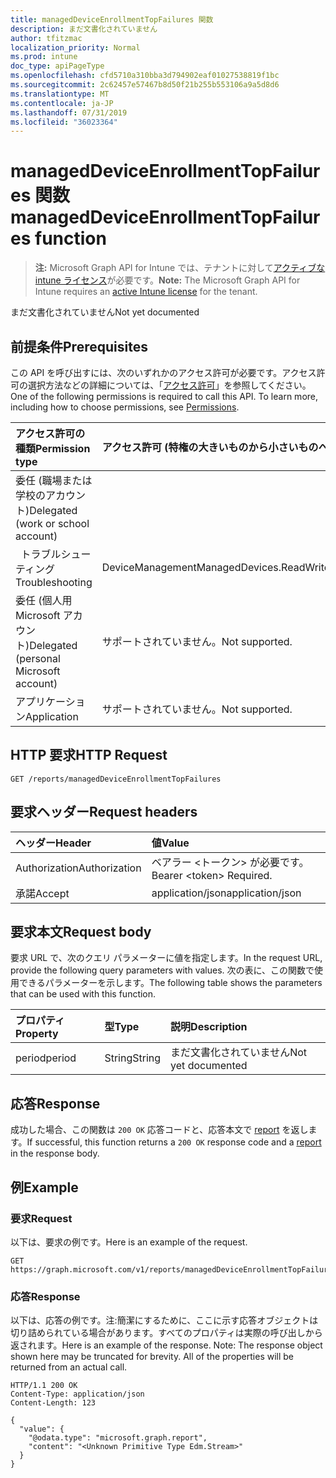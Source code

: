 ```yaml
---
title: managedDeviceEnrollmentTopFailures 関数
description: まだ文書化されていません
author: tfitzmac
localization_priority: Normal
ms.prod: intune
doc_type: apiPageType
ms.openlocfilehash: cfd5710a310bba3d794902eaf01027538819f1bc
ms.sourcegitcommit: 2c62457e57467b8d50f21b255b553106a9a5d8d6
ms.translationtype: MT
ms.contentlocale: ja-JP
ms.lasthandoff: 07/31/2019
ms.locfileid: "36023364"
---
```

# <a name="manageddeviceenrollmenttopfailures-function"></a><span data-ttu-id="58126-103">managedDeviceEnrollmentTopFailures 関数</span><span class="sxs-lookup"><span data-stu-id="58126-103">managedDeviceEnrollmentTopFailures function</span></span>

> <span data-ttu-id="58126-104">**注:** Microsoft Graph API for Intune では、テナントに対して[アクティブな intune ライセンス](https://go.microsoft.com/fwlink/?linkid=839381)が必要です。</span><span class="sxs-lookup"><span data-stu-id="58126-104">**Note:** The Microsoft Graph API for Intune requires an [active Intune license](https://go.microsoft.com/fwlink/?linkid=839381) for the tenant.</span></span>

<span data-ttu-id="58126-105">まだ文書化されていません</span><span class="sxs-lookup"><span data-stu-id="58126-105">Not yet documented</span></span>

## <a name="prerequisites"></a><span data-ttu-id="58126-106">前提条件</span><span class="sxs-lookup"><span data-stu-id="58126-106">Prerequisites</span></span>
<span data-ttu-id="58126-p101">この API を呼び出すには、次のいずれかのアクセス許可が必要です。アクセス許可の選択方法などの詳細については、「[アクセス許可](/graph/permissions-reference)」を参照してください。</span><span class="sxs-lookup"><span data-stu-id="58126-p101">One of the following permissions is required to call this API. To learn more, including how to choose permissions, see [Permissions](/graph/permissions-reference).</span></span>

|<span data-ttu-id="58126-109">アクセス許可の種類</span><span class="sxs-lookup"><span data-stu-id="58126-109">Permission type</span></span>|<span data-ttu-id="58126-110">アクセス許可 (特権の大きいものから小さいものへ)</span><span class="sxs-lookup"><span data-stu-id="58126-110">Permissions (from most to least privileged)</span></span>|
|:---|:---|
|<span data-ttu-id="58126-111">委任 (職場または学校のアカウント)</span><span class="sxs-lookup"><span data-stu-id="58126-111">Delegated (work or school account)</span></span>||
| <span data-ttu-id="58126-112">&nbsp;&nbsp;トラブルシューティング</span><span class="sxs-lookup"><span data-stu-id="58126-112">&nbsp; &nbsp; Troubleshooting</span></span> | <span data-ttu-id="58126-113">DeviceManagementManagedDevices.ReadWrite.All</span><span class="sxs-lookup"><span data-stu-id="58126-113">DeviceManagementManagedDevices.ReadWrite.All</span></span>|
|<span data-ttu-id="58126-114">委任 (個人用 Microsoft アカウント)</span><span class="sxs-lookup"><span data-stu-id="58126-114">Delegated (personal Microsoft account)</span></span>|<span data-ttu-id="58126-115">サポートされていません。</span><span class="sxs-lookup"><span data-stu-id="58126-115">Not supported.</span></span>|
|<span data-ttu-id="58126-116">アプリケーション</span><span class="sxs-lookup"><span data-stu-id="58126-116">Application</span></span>|<span data-ttu-id="58126-117">サポートされていません。</span><span class="sxs-lookup"><span data-stu-id="58126-117">Not supported.</span></span>|

## <a name="http-request"></a><span data-ttu-id="58126-118">HTTP 要求</span><span class="sxs-lookup"><span data-stu-id="58126-118">HTTP Request</span></span>
<!-- {
  "blockType": "ignored"
}
-->
``` http
GET /reports/managedDeviceEnrollmentTopFailures
```

## <a name="request-headers"></a><span data-ttu-id="58126-119">要求ヘッダー</span><span class="sxs-lookup"><span data-stu-id="58126-119">Request headers</span></span>
|<span data-ttu-id="58126-120">ヘッダー</span><span class="sxs-lookup"><span data-stu-id="58126-120">Header</span></span>|<span data-ttu-id="58126-121">値</span><span class="sxs-lookup"><span data-stu-id="58126-121">Value</span></span>|
|:---|:---|
|<span data-ttu-id="58126-122">Authorization</span><span class="sxs-lookup"><span data-stu-id="58126-122">Authorization</span></span>|<span data-ttu-id="58126-123">ベアラー &lt;トークン&gt; が必要です。</span><span class="sxs-lookup"><span data-stu-id="58126-123">Bearer &lt;token&gt; Required.</span></span>|
|<span data-ttu-id="58126-124">承諾</span><span class="sxs-lookup"><span data-stu-id="58126-124">Accept</span></span>|<span data-ttu-id="58126-125">application/json</span><span class="sxs-lookup"><span data-stu-id="58126-125">application/json</span></span>|

## <a name="request-body"></a><span data-ttu-id="58126-126">要求本文</span><span class="sxs-lookup"><span data-stu-id="58126-126">Request body</span></span>
<span data-ttu-id="58126-127">要求 URL で、次のクエリ パラメーターに値を指定します。</span><span class="sxs-lookup"><span data-stu-id="58126-127">In the request URL, provide the following query parameters with values.</span></span>
<span data-ttu-id="58126-128">次の表に、この関数で使用できるパラメーターを示します。</span><span class="sxs-lookup"><span data-stu-id="58126-128">The following table shows the parameters that can be used with this function.</span></span>

|<span data-ttu-id="58126-129">プロパティ</span><span class="sxs-lookup"><span data-stu-id="58126-129">Property</span></span>|<span data-ttu-id="58126-130">型</span><span class="sxs-lookup"><span data-stu-id="58126-130">Type</span></span>|<span data-ttu-id="58126-131">説明</span><span class="sxs-lookup"><span data-stu-id="58126-131">Description</span></span>|
|:---|:---|:---|
|<span data-ttu-id="58126-132">period</span><span class="sxs-lookup"><span data-stu-id="58126-132">period</span></span>|<span data-ttu-id="58126-133">String</span><span class="sxs-lookup"><span data-stu-id="58126-133">String</span></span>|<span data-ttu-id="58126-134">まだ文書化されていません</span><span class="sxs-lookup"><span data-stu-id="58126-134">Not yet documented</span></span>|



## <a name="response"></a><span data-ttu-id="58126-135">応答</span><span class="sxs-lookup"><span data-stu-id="58126-135">Response</span></span>
<span data-ttu-id="58126-136">成功した場合、この関数は `200 OK` 応答コードと、応答本文で [report](../resources/intune-shared-report.md) を返します。</span><span class="sxs-lookup"><span data-stu-id="58126-136">If successful, this function returns a `200 OK` response code and a [report](../resources/intune-shared-report.md) in the response body.</span></span>

## <a name="example"></a><span data-ttu-id="58126-137">例</span><span class="sxs-lookup"><span data-stu-id="58126-137">Example</span></span>
### <a name="request"></a><span data-ttu-id="58126-138">要求</span><span class="sxs-lookup"><span data-stu-id="58126-138">Request</span></span>
<span data-ttu-id="58126-139">以下は、要求の例です。</span><span class="sxs-lookup"><span data-stu-id="58126-139">Here is an example of the request.</span></span>
``` http
GET https://graph.microsoft.com/v1/reports/managedDeviceEnrollmentTopFailures(period='parameterValue')
```

### <a name="response"></a><span data-ttu-id="58126-140">応答</span><span class="sxs-lookup"><span data-stu-id="58126-140">Response</span></span>
<span data-ttu-id="58126-p103">以下は、応答の例です。注:簡潔にするために、ここに示す応答オブジェクトは切り詰められている場合があります。すべてのプロパティは実際の呼び出しから返されます。</span><span class="sxs-lookup"><span data-stu-id="58126-p103">Here is an example of the response. Note: The response object shown here may be truncated for brevity. All of the properties will be returned from an actual call.</span></span>
``` http
HTTP/1.1 200 OK
Content-Type: application/json
Content-Length: 123

{
  "value": {
    "@odata.type": "microsoft.graph.report",
    "content": "<Unknown Primitive Type Edm.Stream>"
  }
}
```




